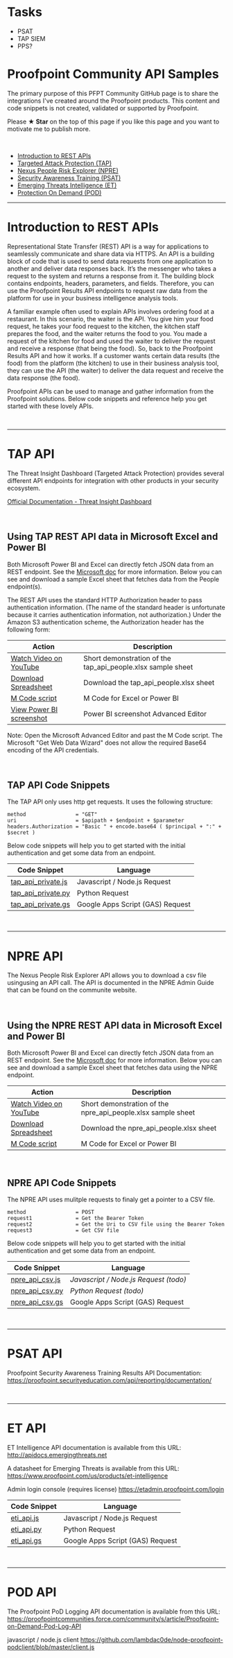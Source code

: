 # Tasks
- PSAT
- TAP SIEM
- PPS?


# Proofpoint Community API Samples

The primary purpose of this PFPT Community GitHub page is to share the integrations I've created around the Proofpoint products.
This content and code snippets is not created, validated or supported by Proofpoint.

Please **★ Star** on the top of this page if you like this page and you want to motivate me to publish more.

<br>

- [Introduction to REST APIs](#Introduction-to-REST-APIs)
- [Targeted Attack Protection (TAP)](#TAP-API)
- [Nexus People Risk Explorer (NPRE)](#NPRE-API)
- [Security Awareness Training (PSAT)](#PSAT-API)
- [Emerging Threats Intelligence (ET)](#ET-API)
- [Protection On Demand (POD)](#POD-API)


------------


# Introduction to REST APIs

Representational State Transfer (REST) API is a way for applications to seamlessly communicate and
share data via HTTPS. An API is a building block of code that is used to send data requests from one
application to another and deliver data responses back. It’s the messenger who takes a request to the
system and returns a response from it. The building block contains endpoints, headers, parameters, and
fields. Therefore, you can use the Proofpoint Results API endpoints to request raw data from the platform
for use in your business intelligence analysis tools.


A familiar example often used to explain APIs involves ordering food at a restaurant. In this scenario, the
waiter is the API. You give him your food request, he takes your food request to the kitchen, the kitchen
staff prepares the food, and the waiter returns the food to you. You made a request of the kitchen for
food and used the waiter to deliver the request and receive a response (that being the food).
So, back to the Proofpoint Results API and how it works. If a customer wants certain data results (the
food) from the platform (the kitchen) to use in their business analysis tool, they can use the API (the
waiter) to deliver the data request and receive the data response (the food).


Proofpoint APIs can be used to manage and gather information from the Proofpoint
solutions. Below code snippets and reference help you get started with these lovely APIs.


<br>

------------

# TAP API

The Threat Insight Dashboard (Targeted Attack Protection) provides several different API endpoints for integration with other products in your security ecosystem.

[Official Documentation - Threat Insight Dashboard](https://help.proofpoint.com/Threat_Insight_Dashboard/API_Documentation)

<br>

## Using TAP REST API data in Microsoft Excel and Power BI

Both Microsoft Power BI and Excel can directly fetch JSON data from an REST endpoint. See the [Microsoft doc](https://docs.microsoft.com/en-us/power-query/connectors/web/web) for more information.  Below you can see and download a sample Excel sheet that fetches data from the People endpoint(s).

The REST API uses the standard HTTP Authorization header to pass authentication information. (The name of the standard header is unfortunate because it carries authentication information, not authorization.) Under the Amazon S3 authentication scheme, the Authorization header has the following form:


| Action  | Description | 
| ------------- | ------------- | 
| [Watch Video on YouTube](https://youtu.be/7YYsYpm84gE) | Short demonstration of the tap_api_people.xlsx sample sheet |
| [Download Spreadsheet](https://github.com/pfptcommunity/api/raw/main/tap_api_people.xlsx) | Download the tap_api_people.xlsx sheet   |
| [M Code script](https://github.com/pfptcommunity/api/blob/main/tap_api_private.pqs) | M Code for Excel or Power BI |
| [View Power BI screenshot](https://raw.githubusercontent.com/pfptcommunity/api/main/tap_api_powerbi.jpg) | Power BI screenshot Advanced Editor |



Note:  Open the Microsoft Advanced Editor and past the M Code script. The Microsoft "Get Web Data Wizard" does not allow the required Base64 encoding of the API credentials.

<br>

## TAP API Code Snippets

The TAP API only uses http get requests. It uses the following structure:

```
method                = "GET"
uri                   = $apipath + $endpoint + $parameter
headers.Authorization = "Basic " + encode.base64 ( $principal + ":" + $secret )
```

Below code snippets will help you to get started with the initial authentication and get some data from an endpoint.

| Code Snippet | Language | 
| ------------- | ------------- | 
| [tap_api_private.js](https://github.com/pfptcommunity/api/blob/main/tap_api_private.js) | Javascript / Node.js Request |
| [tap_api_private.py](https://github.com/pfptcommunity/api/blob/main/tap_api_private.py) | Python Request  |
| [tap_api_private.gs](https://github.com/pfptcommunity/api/blob/main/tap_api_private.gs) | Google Apps Script (GAS) Request |



<br>

------------

# NPRE API

The Nexus People Risk Explorer API allows you to download a csv file usingusing an API call. 
The API is documented in the NPRE Admin Guide that can be found on the communite website.

<br>

## Using the NPRE REST API data in Microsoft Excel and Power BI

Both Microsoft Power BI and Excel can directly fetch JSON data from an REST endpoint. See the [Microsoft doc](https://docs.microsoft.com/en-us/power-query/connectors/web/web) for more information.  Below you can see and download a sample Excel sheet that fetches data using the NPRE endpoint.


| Action  | Description | 
| ------------- | ------------- | 
| [Watch Video on YouTube](https://youtu.be/XrUXztNjvwo) | Short demonstration of the npre_api_people.xlsx sample sheet |
| [Download Spreadsheet](https://github.com/pfptcommunity/api/raw/main/npre_api_csv.xlsx) | Download the npre_api_people.xlsx sheet   |
| [M Code script](https://github.com/pfptcommunity/api/blob/main/npre_api_csv.pqs) | M Code for Excel or Power BI |


<br>

## NPRE API Code Snippets

The NPRE API uses mulitple requests to finaly get a pointer to a CSV file.

```
method                = POST
request1              = Get the Bearer Token
request2              = Get the Uri to CSV file using the Bearer Token
request3              = Get CSV file
```

Below code snippets will help you to get started with the initial authentication and get some data from an endpoint.

| Code Snippet | Language | 
| ------------- | ------------- | 
| [npre_api_csv.js](https://github.com/pfptcommunity/api/blob/main/npre_api_csv.js) | <i>Javascript / Node.js Request  (todo)</i>  |
| [npre_api_csv.py](https://github.com/pfptcommunity/api/blob/main/npre_api_csv.py) | <i>Python Request  (todo)</i> |
| [npre_api_csv.gs](https://github.com/pfptcommunity/api/blob/main/npre_api_csv.gs) | Google Apps Script (GAS) Request |


<br>

------------

# PSAT API

Proofpoint Security Awareness Training Results API Documentation:
https://proofpoint.securityeducation.com/api/reporting/documentation/


<br>

------------

# ET API

ET Intelligence API documentation is available from this URL:
http://apidocs.emergingthreats.net

A datasheet for Emerging Threats is available from this URL:
https://www.proofpoint.com/us/products/et-intelligence

Admin login console (requires license)
https://etadmin.proofpoint.com/login


| Code Snippet | Language | 
| ------------- | ------------- | 
| [eti_api.js](https://github.com/pfptcommunity/api/blob/main/eti_api.js) | Javascript / Node.js Request  |
| [eti_api.py](https://github.com/pfptcommunity/api/blob/main/eti_api.py) | Python Request  |
| [eti_api.gs](https://github.com/pfptcommunity/api/blob/main/eti_api.gs) | Google Apps Script (GAS) Request |


<br>

------------

# POD API
The Proofpoint PoD Logging API documentation is available from this URL:
https://proofpointcommunities.force.com/community/s/article/Proofpoint-on-Demand-Pod-Log-API

javascript / node.js client
https://github.com/lambdac0de/node-proofpoint-podclient/blob/master/client.js
